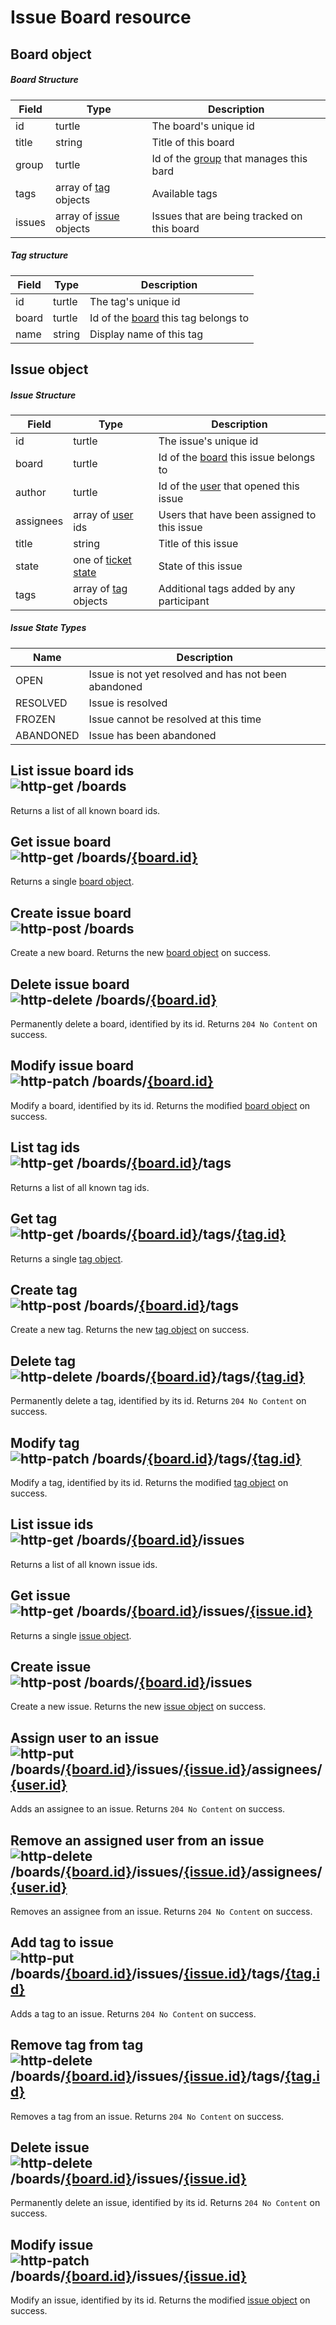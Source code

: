 [http-get]: https://img.shields.io/badge/GET-505CDC
[http-post]: https://img.shields.io/badge/POST-23A559
[http-put]: https://img.shields.io/badge/PUT-AC5A1F
[http-delete]: https://img.shields.io/badge/DELETE-A12828
[http-patch]: https://img.shields.io/badge/PATCH-AF7615

# Issue Board resource

## Board object

##### Board Structure

| Field  | Type                                       | Description                                        |
|--------|--------------------------------------------|----------------------------------------------------|
| id     | turtle                                     | The board's unique id                              |
| title  | string                                     | Title of this board                                |
| group  | turtle                                     | Id of the [group](Group.md) that manages this bard |
| tags   | array of [tag](#tag-structure) objects     | Available tags                                     |
| issues | array of [issue](#issue-structure) objects | Issues that are being tracked on this board        |

##### Tag structure

| Field | Type   | Description                                             |
|-------|--------|---------------------------------------------------------|
| id    | turtle | The tag's unique id                                     |
| board | turtle | Id of the [board](#board-structure) this tag belongs to |
| name  | string | Display name of this tag                                |

## Issue object

##### Issue Structure

| Field     | Type                                      | Description                                               |
|-----------|-------------------------------------------|-----------------------------------------------------------|
| id        | turtle                                    | The issue's unique id                                     |
| board     | turtle                                    | Id of the [board](#board-structure) this issue belongs to |
| author    | turtle                                    | Id of the [user](User.md) that opened this issue          |
| assignees | array of [user](User.md) ids              | Users that have been assigned to this issue               |
| title     | string                                    | Title of this issue                                       |
| state     | one of [ticket state](#issue-state-types) | State of this issue                                       |
| tags      | array of [tag](#tag-structure) objects    | Additional tags added by any participant                  |

##### Issue State Types

| Name      | Description                                          |
|-----------|------------------------------------------------------|
| OPEN      | Issue is not yet resolved and has not been abandoned |
| RESOLVED  | Issue is resolved                                    |
| FROZEN    | Issue cannot be resolved at this time                |
| ABANDONED | Issue has been abandoned                             |

## List issue board ids</br>![http-get] /boards
Returns a list of all known board ids.

## Get issue board</br>![http-get] /boards/[{board.id}](#board-object)
Returns a single [board object](#board-object).

## Create issue board</br>![http-post] /boards
Create a new board.
Returns the new [board object](#board-object) on success.

## Delete issue board</br>![http-delete] /boards/[{board.id}](#board-object)
Permanently delete a board, identified by its id.
Returns `204 No Content` on success.

## Modify issue board</br>![http-patch] /boards/[{board.id}](#board-object)
Modify a board, identified by its id.
Returns the modified [board object](#board-object) on success.

## List tag ids</br>![http-get] /boards/[{board.id}](#board-object)/tags
Returns a list of all known tag ids.

## Get tag</br>![http-get] /boards/[{board.id}](#board-object)/tags/[{tag.id}](#tag-structure)
Returns a single [tag object](#tag-structure).

## Create tag</br>![http-post] /boards/[{board.id}](#board-object)/tags
Create a new tag.
Returns the new [tag object](#tag-structure) on success.

## Delete tag</br>![http-delete] /boards/[{board.id}](#board-object)/tags/[{tag.id}](#tag-structure)
Permanently delete a tag, identified by its id.
Returns `204 No Content` on success.

## Modify tag</br>![http-patch] /boards/[{board.id}](#board-object)/tags/[{tag.id}](#tag-structure)
Modify a tag, identified by its id.
Returns the modified [tag object](#tag-structure) on success.

## List issue ids</br>![http-get] /boards/[{board.id}](#board-object)/issues
Returns a list of all known issue ids.

## Get issue</br>![http-get] /boards/[{board.id}](#board-object)/issues/[{issue.id}](#issue-object)
Returns a single [issue object](#issue-object).

## Create issue</br>![http-post] /boards/[{board.id}](#board-object)/issues
Create a new issue.
Returns the new [issue object](#issue-object) on success.

## Assign user to an issue</br>![http-put] /boards/[{board.id}](#board-object)/issues/[{issue.id}](#issue-object)/assignees/[{user.id}](User.md#user-object)
Adds an assignee to an issue.
Returns `204 No Content` on success.

## Remove an assigned user from an issue</br>![http-delete] /boards/[{board.id}](#board-object)/issues/[{issue.id}](#issue-object)/assignees/[{user.id}](User.md#user-object)
Removes an assignee from an issue.
Returns `204 No Content` on success.

## Add tag to issue</br>![http-put] /boards/[{board.id}](#board-object)/issues/[{issue.id}](#issue-object)/tags/[{tag.id}](#tag-structure)
Adds a tag to an issue.
Returns `204 No Content` on success.

## Remove tag from tag</br>![http-delete] /boards/[{board.id}](#board-object)/issues/[{issue.id}](#issue-object)/tags/[{tag.id}](#tag-structure)
Removes a tag from an issue.
Returns `204 No Content` on success.

## Delete issue</br>![http-delete] /boards/[{board.id}](#board-object)/issues/[{issue.id}](#issue-object)
Permanently delete an issue, identified by its id.
Returns `204 No Content` on success.

## Modify issue</br>![http-patch] /boards/[{board.id}](#board-object)/issues/[{issue.id}](#issue-object)
Modify an issue, identified by its id.
Returns the modified [issue object](#issue-object) on success.
